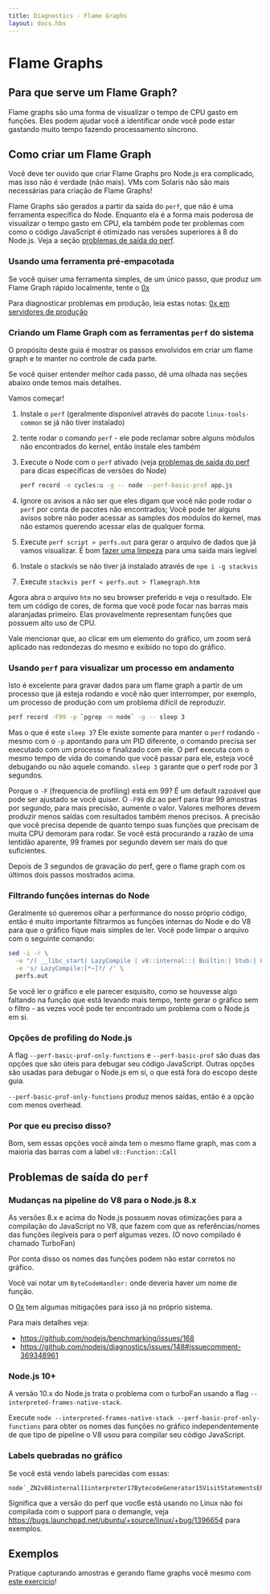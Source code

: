 ```yaml
---
title: Diagnostics - Flame Graphs
layout: docs.hbs
---
```


# Flame Graphs

## Para que serve um Flame Graph?

<!-- Flame graphs are a way of visualizing CPU time spent in functions. They can help you pin down where you spend too much time doing synchronous operations. -->

Flame graphs são uma forma de visualizar o tempo de CPU gasto em funções. Eles podem ajudar você a identificar onde você pode estar gastando muito tempo fazendo processamento síncrono.

## Como criar um Flame Graph

<!-- You might have heard creating a flame graph for Node.js is difficult, but that's not true (anymore).
Solaris vms are no longer needed for flame graphs! -->

Você deve ter ouvido que criar Flame Graphs pro Node.js era complicado, mas isso não é verdade (não mais).
VMs com Solaris não são mais necessárias para criação de Flame Graphs!

<!-- Flame graphs are generated from `perf` output, which is not a node-specific tool. While it's the most powerful way to visualize CPU time spent, it may have issues with how JavaScript code is optimized in Node.js 8 and above. See [perf output issues](#perf-output-issues) section below. -->

Flame Graphs são gerados a partir da saída do `perf`, que não é uma ferramenta específica do Node. Enquanto ela é a forma mais poderosa de visualizar o tempo gasto em CPU, ela também pode ter problemas com como o código JavaScript é otimizado nas versões superiores à 8 do Node.js. Veja a seção [problemas de saída do perf](#problemas-de-saída-do-perf).

### Usando uma ferramenta pré-empacotada

<!-- If you want a single step that produces a flame graph locally, try [0x](https://www.npmjs.com/package/0x) -->

Se você quiser uma ferramenta simples, de um único passo, que produz um Flame Graph rápido localmente, tente o [0x](https://www.npmjs.com/package/0x)

<!-- For diagnosing production deployments, read these notes: [0x production servers](https://github.com/davidmarkclements/0x/blob/master/docs/production-servers.md) -->

Para diagnosticar problemas em produção, leia estas notas: [0x em servidores de produção][]

### Criando um Flame Graph com as ferramentas `perf` do sistema

<!-- The purpose of this guide is to show steps involved in creating a flame graph and keep you in control of each step. -->

O propósito deste guia é mostrar os passos envolvidos em criar um flame graph e te manter no controle de cada parte.

<!-- If you want to understand each step better take a look at the sections that follow were we go into more detail. -->

Se você quiser entender melhor cada passo, dê uma olhada nas seções abaixo onde temos mais detalhes.

<!-- Now let's get to work. -->

Vamos começar!

1. Instale o `perf` (geralmente disponível através do pacote `linux-tools-common` se já não tiver instalado)
2. tente rodar o comando `perf` - ele pode reclamar sobre alguns módulos não encontrados do kernel, então instale eles também
3. Execute o Node com o `perf` ativado (veja [problemas de saída do perf](#problemas-de-saída-do-perf) para dicas específicas de versões do Node)

   ```bash
   perf record -e cycles:u -g -- node --perf-basic-prof app.js
   ```

4. Ignore os avisos a não ser que eles digam que você não pode rodar o `perf` por conta de pacotes não encontrados; Você pode ter alguns avisos sobre não poder acessar as samples dos módulos do kernel, mas não estamos querendo acessar elas de qualquer forma.
5. Execute `perf script > perfs.out` para gerar o arquivo de dados que já vamos visualizar. É bom [fazer uma limpeza](#filtrando-funções-internas-do-node) para uma saída mais legível
6. Instale o stackvis se não tiver já instalado através de `npm i -g stackvis`
7. Execute `stackvis perf < perfs.out > flamegraph.htm`

<!-- Now open the flame graph file in your favorite browser and watch it burn. It's color-coded so you can focus on the most saturated orange bars first. They're likely to represent CPU heavy functions. -->

Agora abra o arquivo `htm` no seu browser preferido e veja o resultado. Ele tem um código de cores, de forma que você pode focar nas barras mais alaranjadas primeiro. Elas provavelmente representam funções que possuem alto uso de CPU.

<!-- Worth mentioning - if you click an element of a flame graph a zoom-in of its surroundings will get displayed above the graph. -->

Vale mencionar que, ao clicar em um elemento do gráfico, um zoom será aplicado nas redondezas do mesmo e exibido no topo do gráfico.

### Usando `perf` para visualizar um processo em andamento

<!-- This is great for recording flame graph data from an already running process that you don't want to interrupt. Imagine a production process with a hard to reproduce issue. -->

Isto é excelente para gravar dados para um flame graph a partir de um processo que já esteja rodando e você não quer interromper, por exemplo, um processo de produção com um problema difícil de reproduzir.

```bash
perf record -F99 -p `pgrep -n node` -g -- sleep 3
```

<!-- Wait, what is that `sleep 3` for? It's there to keep the perf running - despite `-p` option pointing to a different pid, the command needs to be executed on a process and end with it.
perf runs for the life of the command you pass to it, whether or not you're actually profiling that command. `sleep 3` ensures that perf runs for 3 seconds. -->

Mas o que é este `sleep 3`? Ele existe somente para manter o `perf` rodando - mesmo com o `-p` apontando para um PID diferente, o comando precisa ser executado com um processo e finalizado com ele.
O perf executa com o mesmo tempo de vida do comando que você passar para ele, esteja você debugando ou não aquele comando. `sleep 3` garante que o perf rode por 3 segundos.

<!-- Why is `-F` (profiling frequency) set to 99? It's a reasonable default. You can adjust if you want.
`-F99` tells perf to take 99 samples per second, for more precision increase the value. Lower values should produce less output with less precise results. Precision you need depends on how long your CPU intensive functions really run. If you're looking for the reason of a noticeable slowdown, 99 frames per second should be more than enough. -->

Porque o `-F` (frequencia de profiling) está em 99? É um default razoável que pode ser ajustado se você quiser.
O `-F99` diz ao perf para tirar 99 amostras por segundo, para mais precisão, aumente o valor. Valores melhores devem produzir menos saídas com resultados também menos precisos. A precisão que você precisa depende de quanto tempo suas funções que precisam de muita CPU demoram para rodar. Se você está procurando a razão de uma lentidão aparente, 99 frames por segundo devem ser mais do que suficientes.

<!-- After you get that 3 second perf record, proceed with generating the flame graph with the last two steps from above. -->

Depois de 3 segundos de gravação do perf, gere o flame graph com os últimos dois passos mostrados acima.

### Filtrando funções internas do Node

<!-- Usually you just want to look at the performance of your own calls, so filtering out Node.js and V8 internal functions can make the graph much easier to read. You can clean up your perf file with: -->

Geralmente só queremos olhar a performance do nosso próprio código, então é muito importante filtrarmos as funções internas do Node e do V8 para que o gráfico fique mais simples de ler. Você pode limpar o arquivo com o seguinte comando:

```bash
sed -i -r \
  -e "/( __libc_start| LazyCompile | v8::internal::| Builtin:| Stub:| LoadIC:|\[unknown\]| LoadPolymorphicIC:)/d" \
  -e 's/ LazyCompile:[*~]?/ /' \
  perfs.out
```

<!-- If you read your flame graph and it seems odd, as if something is missing in the key function taking up most time, try generating your flame graph without the filters - maybe you got a rare case of an issue with Node.js itself. -->

Se você ler o gráfico e ele parecer esquisito, como se houvesse algo faltando na função que está levando mais tempo, tente gerar o gráfico sem o filtro - as vezes você pode ter encontrado um problema com o Node.js em si.

### Opções de profiling do Node.js

<!-- `--perf-basic-prof-only-functions` and `--perf-basic-prof` are the two that are useful for debugging your JavaScript code. Other options are used for profiling Node.js itself, which is outside the scope of this guide. -->

A flag `--perf-basic-prof-only-functions` e `--perf-basic-prof` são duas das opções que são úteis para debugar seu código JavaScript. Outras opções são usadas para debugar o Node.js em si, o que está fora do escopo deste guia.

<!-- `--perf-basic-prof-only-functions` produces less output, so it's the option with least overhead. -->

`--perf-basic-prof-only-functions` produz menos saídas, então é a opção com menos overhead.

### Por que eu preciso disso?

<!-- Well, without these options you'll still get a flame graph, but with most bars labeled `v8::Function::Call`. -->

Bom, sem essas opções você ainda tem o mesmo flame graph, mas com a maioria das barras com a label `v8::Function::Call`

## Problemas de saída do `perf`

### Mudanças na pipeline do V8 para o Node.js 8.x

<!-- Node.js 8.x and above ships with new optimizations to JavaScript compilation pipeline in V8 engine which makes function names/references unreachable for perf sometimes. (It's called Turbofan) -->

As versões 8.x e acima do Node.js possuem novas otimizações para a compilação do JavaScript no V8, que fazem com que as referências/nomes das funções ilegíveis para o perf algumas vezes. (O novo compilado é chamado TurboFan)

<!-- The result is you might not get your function names right in the flame graph. -->

Por conta disso os nomes das funções podem não estar corretos no gráfico.

<!-- You'll notice `ByteCodeHandler:` where you'd expect function names. -->

Você vai notar um `ByteCodeHandler:` onde deveria haver um nome de função.

<!-- [0x](https://www.npmjs.com/package/0x) has some mitigations for that built in. -->

O [0x](https://www.npmjs.com/package/0x) tem algumas mitigações para isso já no próprio sistema.

<!-- For details see: -->

Para mais detalhes veja:

- https://github.com/nodejs/benchmarking/issues/168
- https://github.com/nodejs/diagnostics/issues/148#issuecomment-369348961

### Node.js 10+

<!-- Node.js 10.x addresses the issue with Turbofan using the `--interpreted-frames-native-stack` flag. -->

A versão 10.x do Node.js trata o problema com o turboFan usando a flag `--interpreted-frames-native-stack`.

<!-- Run `node --interpreted-frames-native-stack --perf-basic-prof-only-functions` to get function names in the flame graph regardless of which pipeline V8 used to compile your JavaScript. -->

Execute `node --interpreted-frames-native-stack --perf-basic-prof-only-functions` para obter os nomes das funções no gráfico independentemente de que tipo de pipeline o V8 usou para compilar seu código JavaScript.

### Labels quebradas no gráfico

<!-- If you're seeing labels looking like this -->

Se você está vendo labels parecidas com essas:

```
node`_ZN2v88internal11interpreter17BytecodeGenerator15VisitStatementsEPNS0_8ZoneListIPNS0_9StatementEEE
```

<!-- it means the Linux perf you're using was not compiled with demangle support, see https://bugs.launchpad.net/ubuntu/+source/linux/+bug/1396654 for example -->

Significa que a versão do perf que voc6e está usando no Linux não foi compilada com o support para o demangle, veja https://bugs.launchpad.net/ubuntu/+source/linux/+bug/1396654 para exemplos.

## Exemplos

<!-- Practice capturing flame graphs yourself with [a flame graph exercise](https://github.com/naugtur/node-example-flamegraph)! -->

Pratique capturando amostras e gerando flame graphs você mesmo com [este exercício](https://github.com/naugtur/node-example-flamegraph)!

[0x em servidores de produção]: https://github.com/davidmarkclements/0x/blob/master/docs/production-servers.md

